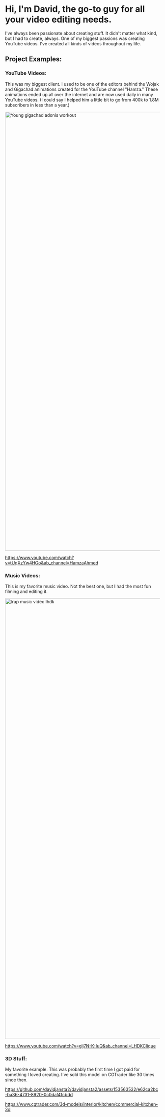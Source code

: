 # **Hi, I'm David, the go-to guy for all your video editing needs.**

I've always been passionate about creating stuff. It didn't matter what kind, but I had to create, always. One of my biggest passions was creating YouTube videos. I've created all kinds of videos throughout my life.

## **Project Examples:**

### **YouTube Videos:**

This was my biggest client. I used to be one of the editors behind the Wojak and Gigachad animations created for the YouTube channel "Hamza." These animations ended up all over the internet and are now used daily in many YouTube videos. (I could say I helped him a little bit to go from 400k to 1.8M subscribers in less than a year.)

<img width="1424" alt="Young gigachad adonis workout" src="https://github.com/davidjansta2/davidjansta2/assets/153563532/86669ea8-cdeb-4a6c-bbd9-999841a41d90">

https://www.youtube.com/watch?v=tUqXzYw4HGo&ab_channel=HamzaAhmed

### **Music Videos:**

This is my favorite music video. Not the best one, but I had the most fun filming and editing it.

<img width="1430" alt="trap music video lhdk" src="https://github.com/davidjansta2/davidjansta2/assets/153563532/091e9817-6ddd-4d82-8778-8689ef2c2ed8">

https://www.youtube.com/watch?v=glj7N-K-IuQ&ab_channel=LHDKClique

### **3D Stuff:**

My favorite example. This was probably the first time I got paid for something I loved creating. I've sold this model on CGTrader like 30 times since then.

https://github.com/davidjansta2/davidjansta2/assets/153563532/e62ca2bc-ba36-4731-8920-0c0daf41cbdd

https://www.cgtrader.com/3d-models/interior/kitchen/commercial-kitchen-3d
